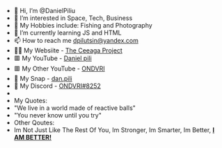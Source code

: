 - 👋 Hi, I’m @DanielPiliu
- 👀 I’m interested in Space, Tech, Business
- 🎣 My Hobbies include: Fishing and Photography 
- 🌱 I’m currently learning JS and HTML
- 📫 How to reach me dpilutsin@yandex.com
- 👨‍💻 My Websiite - <a href="http://ceea.ga" target="_blank">The Ceeaga Project</a>
- 🟥 My YouTube - <a href="https://www.youtube.com/@danielpiliutsin" target="_blank">Daniel pili</a>
- 🟥 My Other YouTube - <a href="https://www.youtube.com/@ONDVRI" target="_blank">ONDVRI</a>
- 👻 My Snap - <a href="https://www.snapchat.com/add/dan.pili" target="_blank">dan.pili</a>
- 💸 My Discord - <a href="https://discord.gg/hT6jHG78mw" target="_blank">ONDVRI#8252</a>
- 
- My Quotes:
- "We live in a world made of reactive balls"
- "You never know until you try"
- Other Qoutes:
- Im Not Just Like The Rest Of You, Im Stronger, Im Smarter, Im Better, <a href="https://youtu.be/ZyJtD87V5vg"><b>I AM BETTER!</b></a>
<!---
DanielPiliu/DanielPiliu is a ✨ special ✨ repository because its `README.md` (this file) appears on your GitHub profile.
You can click the Preview link to take a look at your changes.
--->
